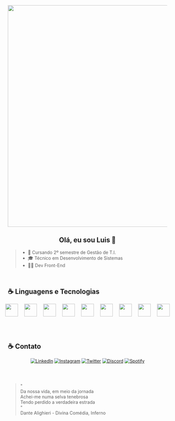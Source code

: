 <div style="width: 100%; display: flex; flex-direction: column; justify-content: center; align-items: center;" >
    <img src="https://i.pinimg.com/736x/1a/5e/21/1a5e21de9d4c9c2ba7d1259139746205.jpg" width="700px"/>
</div>

## <center> Olá, eu sou Luis 👋 </center> 
> * 📕 Cursando 2º semestre de Gestão de T.I.
> * 🎓 Técnico em Desenvolvimento de Sistemas
> * 🧑‍💻 Dev Front-End



<br>


## ☕ Linguagens e Tecnologias 
<div style="width: 100%; display: flex; flex-direction: row; justify-content: center; align-items: center; gap: 20px"> 
    <img src="https://cdn.jsdelivr.net/gh/devicons/devicon@latest/icons/c/c-plain.svg" width="40px"/>
    <img src="https://cdn.jsdelivr.net/gh/devicons/devicon@latest/icons/csharp/csharp-plain.svg" width="40px"/>
    <img src="https://cdn.jsdelivr.net/gh/devicons/devicon@latest/icons/html5/html5-plain.svg" width="40px"/>
    <img src="https://cdn.jsdelivr.net/gh/devicons/devicon@latest/icons/css3/css3-plain.svg" width="40px"/>
    <img src="https://cdn.jsdelivr.net/gh/devicons/devicon@latest/icons/javascript/javascript-plain.svg" width="40px"/>
    <img src="https://cdn.jsdelivr.net/gh/devicons/devicon@latest/icons/react/react-original.svg" width="40px"/>
    <img src="https://cdn.jsdelivr.net/gh/devicons/devicon@latest/icons/nodejs/nodejs-plain.svg" width="40px"/>
    <img src="https://cdn.jsdelivr.net/gh/devicons/devicon@latest/icons/mysql/mysql-original.svg" width="40px"/>
    <img src="https://cdn.jsdelivr.net/gh/devicons/devicon@latest/icons/python/python-original.svg" width="40px"/>
</div>
<br>
<br>
<br>

## ☕ Contato
<center>

[![LinkedIn](https://img.shields.io/badge/LinkedIn-333c3b?style=for-the-badge&logo=linkedin&logoColor=white)](https://www.linkedin.com/in/luis-andrade-a6ab2b284)
[![Instagram](https://img.shields.io/badge/Instagram-484a4c?style=for-the-badge&logo=instagram&logoColor=white)](https://www.instagram.com/luis.anddd?igsh=MWF2cTBhcmU1eWpqNw==)
[![Twitter](https://img.shields.io/badge/Twitter-333c3b?style=for-the-badge&logo=twitter&logoColor=white)](https://twitter.com/euAnddd)
[![Discord](https://img.shields.io/badge/Discord-484a4c?style=for-the-badge&logo=discord&logoColor=white)](https://discord.com/users/689272566338027521)
[![Spotify](https://img.shields.io/badge/Spotify-333c3b?&style=for-the-badge&logo=spotify&logoColor=white)](https://open.spotify.com/user/31wq5w6jagmmexdnqi4uv4bt6f4m?si=711210b01c0647e4)

</center>
<br>
<br>

> " <br> 
> Da nossa vida, em meio da jornada <br> 
> Achei-me numa selva tenebrosa <br> 
> Tendo perdido a verdadeira estrada <br>
>" <br>
> Dante Alighieri - Divina Comédia, Inferno





          
          

